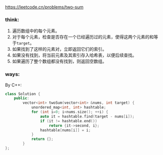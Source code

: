 https://leetcode.cn/problems/two-sum

### think:

1. 遍历数组中的每个元素。
2. 对于每个元素，检查是否存在一个已经遍历过的元素，使得这两个元素的和等于`target`。
3. 如果找到了这样的元素对，立即返回它们的索引。
4. 如果没有找到，将当前元素及其索引存入哈希表，以便后续查找。
5. 如果遍历了整个数组都没有找到，则返回空数组。



### ways:

By C++:

```cpp
class Solution {
    public:
        vector<int> twoSum(vector<int> &nums, int target) {
            unordered_map<int, int> hashtable;
            for (int i=0; i<nums.size(); ++i) {
                auto it = hashtable.find(target - nums[i]);
                if (it != hashtable.end())
                    return {it->second, i};
                hashtable[nums[i]] = i;
            }
            return {};
        }
};
```

